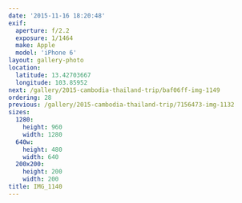 ```yaml
---
date: '2015-11-16 18:20:48'
exif:
  aperture: f/2.2
  exposure: 1/1464
  make: Apple
  model: 'iPhone 6'
layout: gallery-photo
location:
  latitude: 13.42703667
  longitude: 103.85952
next: /gallery/2015-cambodia-thailand-trip/baf06ff-img-1149
ordering: 28
previous: /gallery/2015-cambodia-thailand-trip/7156473-img-1132
sizes:
  1280:
    height: 960
    width: 1280
  640w:
    height: 480
    width: 640
  200x200:
    height: 200
    width: 200
title: IMG_1140
---
```

